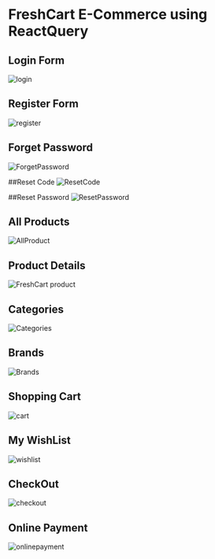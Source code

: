 # FreshCart E-Commerce using ReactQuery

## Login Form
![login](https://github.com/Aya-Adel-Mohamed/FreshCart/assets/115530179/6757db91-dfdf-4d1c-acd7-d4aec8057ac0)

## Register Form
![register](https://github.com/Aya-Adel-Mohamed/FreshCart/assets/115530179/863a4751-c77d-470d-a324-90e68b48091b)

## Forget Password
![ForgetPassword](https://github.com/Aya-Adel-Mohamed/FreshCart/assets/115530179/0c115c19-3ce1-4ac3-b2ee-69b2a3674851)

##Reset Code
![ResetCode](https://github.com/Aya-Adel-Mohamed/FreshCart/assets/115530179/8e52eb1e-ec63-4722-be2d-bfbe607cb946)

##Reset Password
![ResetPassword](https://github.com/Aya-Adel-Mohamed/FreshCart/assets/115530179/e2147afa-e1ad-4d9d-9582-eb9ad3034150)

## All Products
![AllProduct](https://github.com/Aya-Adel-Mohamed/FreshCart/assets/115530179/006f188d-450c-4b06-bccf-9a15a8bc1e73)

## Product Details
![FreshCart product](https://github.com/Aya-Adel-Mohamed/FreshCart/assets/115530179/fd3bcc26-fe98-47a1-89e7-d6a466cead9e)

## Categories
![Categories](https://github.com/Aya-Adel-Mohamed/FreshCart/assets/115530179/45444ef6-fae6-4fd5-93ff-da444a54326b)

## Brands
![Brands](https://github.com/Aya-Adel-Mohamed/FreshCart/assets/115530179/bf395f0e-bd4d-4fb4-b393-516c55bcb29b)

## Shopping Cart
![cart](https://github.com/Aya-Adel-Mohamed/FreshCart/assets/115530179/14d9ab2e-7233-456e-9b03-6bec0b2e19d9)

## My WishList
![wishlist](https://github.com/Aya-Adel-Mohamed/FreshCart/assets/115530179/4855282b-22fe-4136-9fff-d5923cfdbaed)

## CheckOut
![checkout](https://github.com/Aya-Adel-Mohamed/FreshCart/assets/115530179/56a28431-5a6e-432b-848d-3f0cef6ca7b0)

## Online Payment
![onlinepayment](https://github.com/Aya-Adel-Mohamed/FreshCart/assets/115530179/1869ce86-a38f-4fd2-b1e2-45aeadb34a3f)












